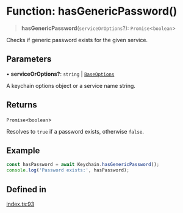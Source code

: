 # Function: hasGenericPassword()

> **hasGenericPassword**(`serviceOrOptions`?): `Promise`\<`boolean`\>

Checks if generic password exists for the given service.

## Parameters

• **serviceOrOptions?**: `string` \| [`BaseOptions`](../type-aliases/BaseOptions.md)

A keychain options object or a service name string.

## Returns

`Promise`\<`boolean`\>

Resolves to `true` if a password exists, otherwise `false`.

## Example

```typescript
const hasPassword = await Keychain.hasGenericPassword();
console.log('Password exists:', hasPassword);
```

## Defined in

[index.ts:93](https://github.com/oblador/react-native-keychain/blob/7eaf30e4858d9a03afd4c8e017b83a96fbc4e982/src/index.ts#L93)
